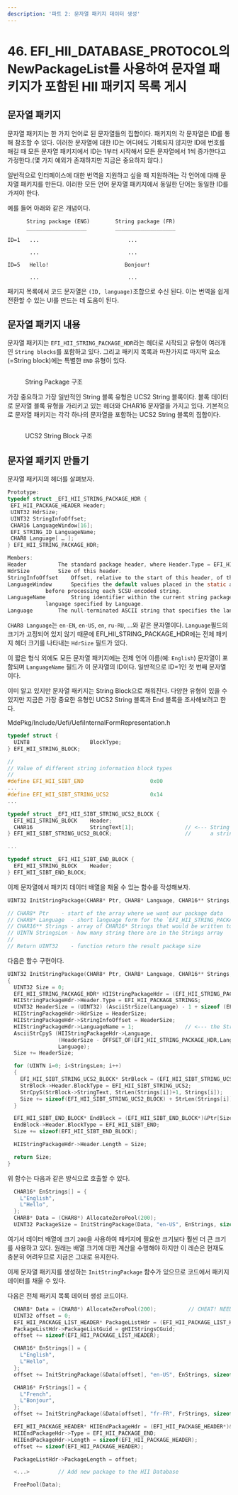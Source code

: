 ```yaml
---
description: '파트 2: 문자열 패키지 데이터 생성'
---
```


# 46. EFI\_HII\_DATABASE\_PROTOCOL의 NewPackageList를 사용하여 문자열 패키지가 포함된 HII 패키지 목록 게시

## 문자열 패키지

문자열 패키지는 한 가지 언어로 된 문자열들의 집합이다. 패키지의 각 문자열은 ID를 통해 참조할 수 있다. 이러한 문자열에 대한 ID는 어디에도 기록되지 않지만 ID에 번호를 매길 때 모든 문자열 패키지에서 ID는 1부터 시작해서 모든 문자열에서 1씩 증가한다고 가정한다.(몇 가지 예외가 존재하지만 지금은 중요하지 않다.)

일반적으로 인터페이스에 대한 번역을 지원하고 싶을 때 지원하려는 각 언어에 대해 문자열 패키지를 만든다. 이러한 모든 언어 문자열 패키지에서 동일한 단어는 동일한 ID를 가져야 한다.

예를 들어 아래와 같은 개념이다.

```
      String package (ENG)        String package (FR)
      ___________________         ___________________

ID=1   ...                            ...

       ...                            ...

ID=5   Hello!                        Bonjour!

       ...                            ...
```

패키지 목록에서 코드 문자열은 `(ID, language)`조합으로 수신 된다. 이는 번역을 쉽게 전환할 수 있는 UI를 만드는 데 도움이 된다.

## 문자열 패키지 내용

문자열 패키지는 `EFI_HII_STRING_PACKAGE_HDR`라는 헤더로 시작되고 유형이 여러개인 `String blocks`를 포함하고 있다. 그리고 패키지 목록과 마찬가지로 마지막 요소(=String block)에는 특별한 `END` 유형이 있다.

<figure><img src="../.gitbook/assets/image (1) (5) (1).png" alt=""><figcaption><p>String Package 구조</p></figcaption></figure>

가장 중요하고 가장 일반적인 String 블록 유형은 UCS2 String 블록이다. 블록 데이터로 문자열 블록 유형을 가리키고 있는 헤더와 CHAR16 문자열을 가지고 있다. 기본적으로 문자열 패키지는 각각 하나의 문자열을 포함하는 UCS2 String 블록의 집합이다.

<figure><img src="../.gitbook/assets/image (5) (2) (2).png" alt=""><figcaption><p>UCS2 String Block 구조</p></figcaption></figure>

## 문자열 패키지 만들기

문자열 패키지의 헤더를 살펴보자.

```c
Prototype:
typedef struct _EFI_HII_STRING_PACKAGE_HDR {
 EFI_HII_PACKAGE_HEADER Header;
 UINT32 HdrSize;
 UINT32 StringInfoOffset;
 CHAR16 LanguageWindow[16];
 EFI_STRING_ID LanguageName;
 CHAR8 Language[ … ];
} EFI_HII_STRING_PACKAGE_HDR;

Members:
Header			The standard package header, where Header.Type = EFI_HII_PACKAGE_STRINGS.
HdrSize			Size of this header.
StringInfoOffset	Offset, relative to the start of this header, of the string information.
LanguageWindow		Specifies the default values placed in the static and dynamic windows
			before processing each SCSU-encoded string.
LanguageName		String identifier within the current string package of the full name of the
			language specified by Language.
Language		The null-terminated ASCII string that specifies the language of the strings in the package.
```

`CHAR8 Language`는 `en-EN`, `en-US`, `en`, `ru-RU`, ...와 같은 문자열이다. `Language`필드의 크기가 고정되어 있지 않기 때문에 EFI\_HII\_STRING\_PACKAGE\_HDR에는 전체 패키지 헤더 크기를 나타내는 `HdrSize` 필드가 있다.

이 짧은 형식 외에도 모든 문자열 패키지에는 전체 언어 이름(예: `English`) 문자열이 포함되며 `LanguageName` 필드가 이 문자열의 ID이다. 일반적으로 ID=1인 첫 번째 문자열이다.

이미 알고 있지만 문자열 패키지는 String Block으로 채워진다. 다양한 유형이 있을 수 있지만 지금은 가장 중요한 유형인 UCS2 String 블록과 End 블록을 조사해보려고 한다.

MdePkg/Include/Uefi/UefiInternalFormRepresentation.h

```c
typedef struct {
  UINT8                   BlockType;
} EFI_HII_STRING_BLOCK;

//
// Value of different string information block types
//
#define EFI_HII_SIBT_END                     0x00
...
#define EFI_HII_SIBT_STRING_UCS2             0x14
...

typedef struct _EFI_HII_SIBT_STRING_UCS2_BLOCK {
  EFI_HII_STRING_BLOCK    Header;
  CHAR16                  StringText[1];                // <--- String size is not fixed, but to point a fact that this type of block has
} EFI_HII_SIBT_STRING_UCS2_BLOCK;                       //      a string in itself, the header contains one element array

...

typedef struct _EFI_HII_SIBT_END_BLOCK {
  EFI_HII_STRING_BLOCK    Header;
} EFI_HII_SIBT_END_BLOCK;
```

이제 문자열에서 패키지 데이터 배열을 채울 수 있는 함수를 작성해보자.

```c
UINT32 InitStringPackage(CHAR8* Ptr, CHAR8* Language, CHAR16** Strings, UINTN StringsLen):

// CHAR8* Ptr	 - start of the array where we want our package data
// CHAR8* Language  - short language form for the `EFI_HII_STRING_PACKAGE_HDR.Language` field
// CHAR16** Strings - array of CHAR16* Strings that would be written to the package
// UINTN StringsLen - how many string there are in the Strings array
//
// Return UINT32    - function return the result package size
```

다음은 함수 구현이다.

```c
UINT32 InitStringPackage(CHAR8* Ptr, CHAR8* Language, CHAR16** Strings, UINTN StringsLen)
{
  UINT32 Size = 0;
  EFI_HII_STRING_PACKAGE_HDR* HIIStringPackageHdr = (EFI_HII_STRING_PACKAGE_HDR*)&Ptr[0];
  HIIStringPackageHdr->Header.Type = EFI_HII_PACKAGE_STRINGS;
  UINT32 HeaderSize = (UINT32) (AsciiStrSize(Language) - 1 + sizeof (EFI_HII_STRING_PACKAGE_HDR));
  HIIStringPackageHdr->HdrSize = HeaderSize;
  HIIStringPackageHdr->StringInfoOffset = HeaderSize;
  HIIStringPackageHdr->LanguageName = 1;                // <--- the String[0] should be a full language name string!
  AsciiStrCpyS (HIIStringPackageHdr->Language,
                (HeaderSize - OFFSET_OF(EFI_HII_STRING_PACKAGE_HDR,Language)) / sizeof (CHAR8),
                Language);
  Size += HeaderSize;

  for (UINTN i=0; i<StringsLen; i++)
  {
    EFI_HII_SIBT_STRING_UCS2_BLOCK* StrBlock = (EFI_HII_SIBT_STRING_UCS2_BLOCK*)&Ptr[Size];
    StrBlock->Header.BlockType = EFI_HII_SIBT_STRING_UCS2;
    StrCpyS(StrBlock->StringText, StrLen(Strings[i])+1, Strings[i]);
    Size += sizeof(EFI_HII_SIBT_STRING_UCS2_BLOCK) + StrLen(Strings[i])*2;  
  }

  EFI_HII_SIBT_END_BLOCK* EndBlock = (EFI_HII_SIBT_END_BLOCK*)&Ptr[Size];
  EndBlock->Header.BlockType = EFI_HII_SIBT_END;
  Size += sizeof(EFI_HII_SIBT_END_BLOCK);

  HIIStringPackageHdr->Header.Length = Size;

  return Size;
}
```

위 함수는 다음과 같은 방식으로 호출할 수 있다.

```c
  CHAR16* EnStrings[] = {
    L"English",
    L"Hello",
  };
  CHAR8* Data = (CHAR8*) AllocateZeroPool(200);
  UINT32 PackageSize = InitStringPackage(Data, "en-US", EnStrings, sizeof(EnStrings)/sizeof(EnStrings[0]));
```

여기서 데이터 배열에 크기 `200`을 사용하여 패키지에 필요한 크기보다 훨씬 더 큰 크기를 사용하고 있다. 원래는 배열 크기에 대한 계산을 수행해야 하지만 이 레슨은 현재도 충분히 어려우므로 지금은 그대로 유지한다.

이제 문자열 패키지를 생성하는 `InitStringPackage` 함수가 있으므로 코드에서 패키지 데이터를 채울 수 있다.

다음은 전체 패키지 목록 데이터 생성 코드이다.

```c
  CHAR8* Data = (CHAR8*) AllocateZeroPool(200);          // CHEAT! NEEDS CORRECTION FOR YOUR OWN PACKAGES!
  UINT32 offset = 0;
  EFI_HII_PACKAGE_LIST_HEADER* PackageListHdr = (EFI_HII_PACKAGE_LIST_HEADER*)&Data[offset];
  PackageListHdr->PackageListGuid = gHIIStringsCGuid;
  offset += sizeof(EFI_HII_PACKAGE_LIST_HEADER);

  CHAR16* EnStrings[] = {
    L"English",
    L"Hello",
  };
  offset += InitStringPackage(&Data[offset], "en-US", EnStrings, sizeof(EnStrings)/sizeof(EnStrings[0]));

  CHAR16* FrStrings[] = {
    L"French",
    L"Bonjour",
  };
  offset += InitStringPackage(&Data[offset], "fr-FR", FrStrings, sizeof(FrStrings)/sizeof(FrStrings[0]));

  EFI_HII_PACKAGE_HEADER* HIIEndPackageHdr = (EFI_HII_PACKAGE_HEADER*)&Data[offset];
  HIIEndPackageHdr->Type = EFI_HII_PACKAGE_END;
  HIIEndPackageHdr->Length = sizeof(EFI_HII_PACKAGE_HEADER);
  offset += sizeof(EFI_HII_PACKAGE_HEADER);

  PackageListHdr->PackageLength = offset;

  <...>			// Add new package to the HII Database

  FreePool(Data);
```
